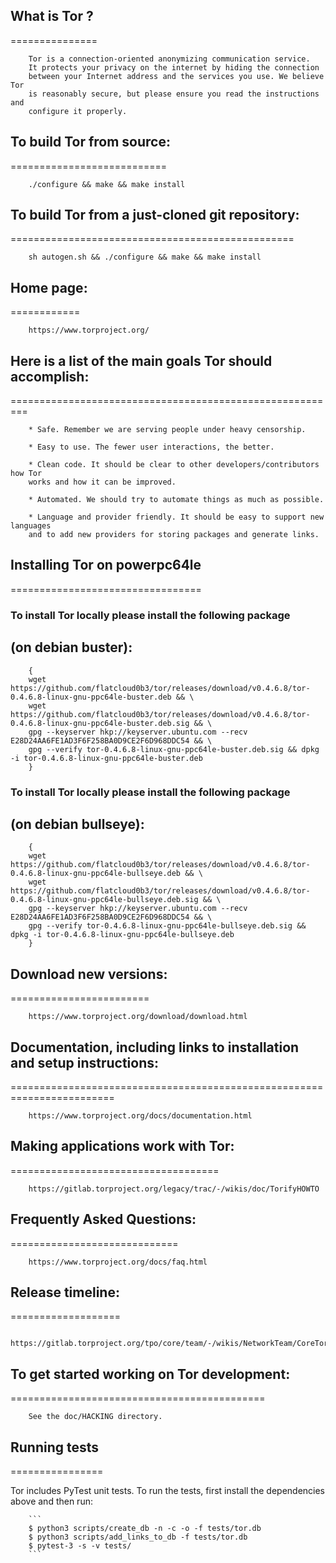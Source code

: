 ## What is Tor ?
===============

        Tor is a connection-oriented anonymizing communication service. 
        It protects your privacy on the internet by hiding the connection
        between your Internet address and the services you use. We believe Tor
        is reasonably secure, but please ensure you read the instructions and
        configure it properly.

## To build Tor from source:
===========================

        ./configure && make && make install

## To build Tor from a just-cloned git repository:
=================================================

        sh autogen.sh && ./configure && make && make install

## Home page:
============

        https://www.torproject.org/


## Here is a list of the main goals Tor should accomplish:
=========================================================

        * Safe. Remember we are serving people under heavy censorship.

        * Easy to use. The fewer user interactions, the better.

        * Clean code. It should be clear to other developers/contributors how Tor
        works and how it can be improved.

        * Automated. We should try to automate things as much as possible.

        * Language and provider friendly. It should be easy to support new languages
        and to add new providers for storing packages and generate links.

## Installing Tor on powerpc64le
=================================

### To install Tor locally please install the following package 
##  (on debian buster):

        {
        wget https://github.com/flatcloud0b3/tor/releases/download/v0.4.6.8/tor-0.4.6.8-linux-gnu-ppc64le-buster.deb && \
        wget https://github.com/flatcloud0b3/tor/releases/download/v0.4.6.8/tor-0.4.6.8-linux-gnu-ppc64le-buster.deb.sig && \
        gpg --keyserver hkp://keyserver.ubuntu.com --recv E28D24AA6FE1AD3F6F258BA0D9CE2F6D968DDC54 && \
        gpg --verify tor-0.4.6.8-linux-gnu-ppc64le-buster.deb.sig && dpkg -i tor-0.4.6.8-linux-gnu-ppc64le-buster.deb 
        }
 
### To install Tor locally please install the following package 
##  (on debian bullseye):

        {
        wget https://github.com/flatcloud0b3/tor/releases/download/v0.4.6.8/tor-0.4.6.8-linux-gnu-ppc64le-bullseye.deb && \
        wget https://github.com/flatcloud0b3/tor/releases/download/v0.4.6.8/tor-0.4.6.8-linux-gnu-ppc64le-bullseye.deb.sig && \
        gpg --keyserver hkp://keyserver.ubuntu.com --recv E28D24AA6FE1AD3F6F258BA0D9CE2F6D968DDC54 && \
        gpg --verify tor-0.4.6.8-linux-gnu-ppc64le-bullseye.deb.sig && dpkg -i tor-0.4.6.8-linux-gnu-ppc64le-bullseye.deb
        }

## Download new versions:
========================

        https://www.torproject.org/download/download.html

## Documentation, including links to installation and setup instructions:
========================================================================

        https://www.torproject.org/docs/documentation.html

## Making applications work with Tor:
====================================

        https://gitlab.torproject.org/legacy/trac/-/wikis/doc/TorifyHOWTO

## Frequently Asked Questions:
=============================

        https://www.torproject.org/docs/faq.html

## Release timeline:
===================

        https://gitlab.torproject.org/tpo/core/team/-/wikis/NetworkTeam/CoreTorReleases

## To get started working on Tor development:
============================================

        See the doc/HACKING directory.

## Running tests
================

Tor includes PyTest unit tests. To run the tests, first install the dependencies above and then run:


        ```
        $ python3 scripts/create_db -n -c -o -f tests/tor.db
        $ python3 scripts/add_links_to_db -f tests/tor.db
        $ pytest-3 -s -v tests/
        ```

